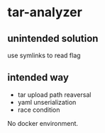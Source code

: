 # tar-analyzer


## unintended solution

use symlinks to read flag 



## intended way

* tar upload path reaversal
* yaml unserialization
* race condition




No docker environment.